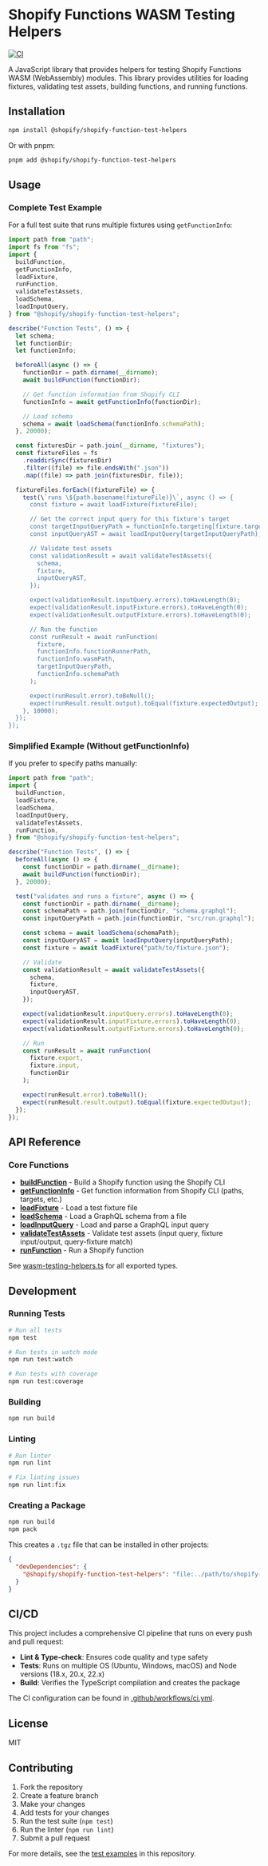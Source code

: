 # Shopify Functions WASM Testing Helpers

[![CI](https://github.com/Shopify/shopify-function-test-helpers/actions/workflows/ci.yml/badge.svg)](https://github.com/Shopify/shopify-function-test-helpers/actions/workflows/ci.yml)

A JavaScript library that provides helpers for testing Shopify Functions WASM (WebAssembly) modules. This library provides utilities for loading fixtures, validating test assets, building functions, and running functions.

## Installation

```bash
npm install @shopify/shopify-function-test-helpers
```

Or with pnpm:

```bash
pnpm add @shopify/shopify-function-test-helpers
```

## Usage

### Complete Test Example

For a full test suite that runs multiple fixtures using `getFunctionInfo`:

```javascript
import path from "path";
import fs from "fs";
import {
  buildFunction,
  getFunctionInfo,
  loadFixture,
  runFunction,
  validateTestAssets,
  loadSchema,
  loadInputQuery,
} from "@shopify/shopify-function-test-helpers";

describe("Function Tests", () => {
  let schema;
  let functionDir;
  let functionInfo;

  beforeAll(async () => {
    functionDir = path.dirname(__dirname);
    await buildFunction(functionDir);

    // Get function information from Shopify CLI
    functionInfo = await getFunctionInfo(functionDir);

    // Load schema
    schema = await loadSchema(functionInfo.schemaPath);
  }, 20000);

  const fixturesDir = path.join(__dirname, "fixtures");
  const fixtureFiles = fs
    .readdirSync(fixturesDir)
    .filter((file) => file.endsWith(".json"))
    .map((file) => path.join(fixturesDir, file));

  fixtureFiles.forEach((fixtureFile) => {
    test(\`runs \${path.basename(fixtureFile)}\`, async () => {
      const fixture = await loadFixture(fixtureFile);

      // Get the correct input query for this fixture's target
      const targetInputQueryPath = functionInfo.targeting[fixture.target].inputQueryPath;
      const inputQueryAST = await loadInputQuery(targetInputQueryPath);

      // Validate test assets
      const validationResult = await validateTestAssets({
        schema,
        fixture,
        inputQueryAST,
      });

      expect(validationResult.inputQuery.errors).toHaveLength(0);
      expect(validationResult.inputFixture.errors).toHaveLength(0);
      expect(validationResult.outputFixture.errors).toHaveLength(0);

      // Run the function
      const runResult = await runFunction(
        fixture,
        functionInfo.functionRunnerPath,
        functionInfo.wasmPath,
        targetInputQueryPath,
        functionInfo.schemaPath
      );

      expect(runResult.error).toBeNull();
      expect(runResult.result.output).toEqual(fixture.expectedOutput);
    }, 10000);
  });
});
```

### Simplified Example (Without getFunctionInfo)

If you prefer to specify paths manually:

```javascript
import path from "path";
import {
  buildFunction,
  loadFixture,
  loadSchema,
  loadInputQuery,
  validateTestAssets,
  runFunction,
} from "@shopify/shopify-function-test-helpers";

describe("Function Tests", () => {
  beforeAll(async () => {
    const functionDir = path.dirname(__dirname);
    await buildFunction(functionDir);
  }, 20000);

  test("validates and runs a fixture", async () => {
    const functionDir = path.dirname(__dirname);
    const schemaPath = path.join(functionDir, "schema.graphql");
    const inputQueryPath = path.join(functionDir, "src/run.graphql");

    const schema = await loadSchema(schemaPath);
    const inputQueryAST = await loadInputQuery(inputQueryPath);
    const fixture = await loadFixture("path/to/fixture.json");

    // Validate
    const validationResult = await validateTestAssets({
      schema,
      fixture,
      inputQueryAST,
    });

    expect(validationResult.inputQuery.errors).toHaveLength(0);
    expect(validationResult.inputFixture.errors).toHaveLength(0);
    expect(validationResult.outputFixture.errors).toHaveLength(0);

    // Run
    const runResult = await runFunction(
      fixture.export,
      fixture.input,
      functionDir
    );

    expect(runResult.error).toBeNull();
    expect(runResult.result.output).toEqual(fixture.expectedOutput);
  });
});
```

## API Reference

### Core Functions

- **[buildFunction](./src/methods/build-function.ts)** - Build a Shopify function using the Shopify CLI
- **[getFunctionInfo](./src/methods/get-function-info.ts)** - Get function information from Shopify CLI (paths, targets, etc.)
- **[loadFixture](./src/methods/load-fixture.ts)** - Load a test fixture file
- **[loadSchema](./src/methods/load-schema.ts)** - Load a GraphQL schema from a file
- **[loadInputQuery](./src/methods/load-input-query.ts)** - Load and parse a GraphQL input query
- **[validateTestAssets](./src/methods/validate-test-assets.ts)** - Validate test assets (input query, fixture input/output, query-fixture match)
- **[runFunction](./src/methods/run-function.ts)** - Run a Shopify function

See [wasm-testing-helpers.ts](./src/wasm-testing-helpers.ts) for all exported types.

## Development

### Running Tests

```bash
# Run all tests
npm test

# Run tests in watch mode
npm run test:watch

# Run tests with coverage
npm run test:coverage
```

### Building

```bash
npm run build
```

### Linting

```bash
# Run linter
npm run lint

# Fix linting issues
npm run lint:fix
```

### Creating a Package

```bash
npm run build
npm pack
```

This creates a `.tgz` file that can be installed in other projects:

```json
{
  "devDependencies": {
    "@shopify/shopify-function-test-helpers": "file:../path/to/shopify-shopify-function-test-helpers-0.0.1.tgz"
  }
}
```

## CI/CD

This project includes a comprehensive CI pipeline that runs on every push and pull request:

- **Lint & Type-check**: Ensures code quality and type safety
- **Tests**: Runs on multiple OS (Ubuntu, Windows, macOS) and Node versions (18.x, 20.x, 22.x)
- **Build**: Verifies the TypeScript compilation and creates the package

The CI configuration can be found in [.github/workflows/ci.yml](./.github/workflows/ci.yml).

## License

MIT

## Contributing

1. Fork the repository
2. Create a feature branch
3. Make your changes
4. Add tests for your changes
5. Run the test suite (`npm test`)
6. Run the linter (`npm run lint`)
7. Submit a pull request

For more details, see the [test examples](./test-app/extensions/) in this repository.
